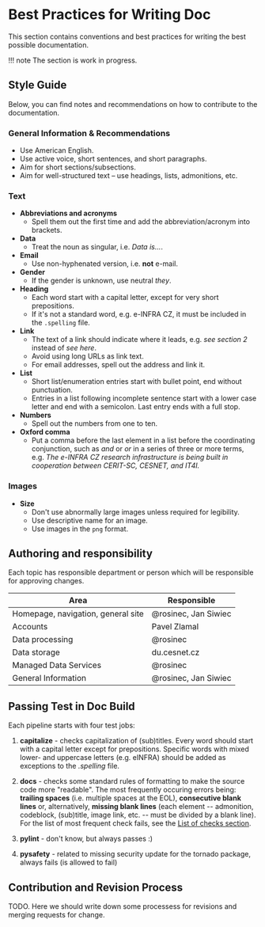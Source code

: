 # Best Practices for Writing Doc

This section contains conventions and best practices for writing the best possible documentation.

!!! note
    The section is work in progress.

## Style Guide

Below, you can find notes and recommendations on how to contribute to the documentation.

### General Information & Recommendations

* Use American English.
* Use active voice, short sentences, and short paragraphs.
* Aim for short sections/subsections.
* Aim for well-structured text –⁠ use headings, lists, admonitions, etc.

### Text
 
* **Abbreviations and acronyms**
    * Spell them out the first time and add the abbreviation/acronym into brackets.
* **Data**
    * Treat the noun as singular, i.e. *Data is...*.
* **Email**
    * Use non-hyphenated version, i.e. **not** e-mail.
* **Gender**
    * If the gender is unknown, use neutral *they*.
* **Heading**
    * Each word start with a capital letter, except for very short prepositions.
    * If it's not a standard word, e.g. e-INFRA CZ, it must be included in the `.spelling` file.
* **Link**
    * The text of a link should indicate where it leads, e.g. *see section 2* instead of *see here*.
    * Avoid using long URLs as link text.
    * For email addresses, spell out the address and link it.
* **List**
    * Short list/enumeration entries start with bullet point, end without punctuation.
    * Entries in a list following incomplete sentence start with a lower case letter and end with a semicolon. Last entry ends with a full stop.
* **Numbers**
    * Spell out the numbers from one to ten.
* **Oxford comma**
    * Put a comma before the last element in a list before the coordinating conjunction,
  such as *and* or *or* in a series of three or more terms,
  e.g. *The e-INFRA CZ research infrastructure is being built in cooperation between CERIT-SC, CESNET, and IT4I.*
  
### Images

* **Size**
  * Don't use abnormally large images unless required for legibility.
  * Use descriptive name for an image.
  * Use images in the `png` format.

## Authoring and responsibility

Each topic has responsible department or person which will be responsible for approving changes.

| Area      | Responsible                          |
| ----------- | ------------------------------------ |
| Homepage, navigation, general site       | @rosinec, Jan Siwiec |
| Accounts      | Pavel Zlamal |
| Data processing    | @rosinec |
| Data storage    | du.cesnet.cz |
| Managed Data Services | @rosinec |
| General Information    | @rosinec, Jan Siwiec |

## Passing Test in Doc Build

Each pipeline starts with four test jobs:

1. **capitalize** - checks capitalization of (sub)titles. Every word should start with a capital letter except for prepositions. Specific words with mixed lower- and uppercase letters (e.g. eINFRA) should be added as exceptions to the *.spelling* file.

1. **docs** - checks some standard rules of formatting to make the source code more "readable".
The most frequently occuring errors being: **trailing spaces** (i.e. multiple spaces at the EOL), **consecutive blank lines** or,
alternatively, **missing blank lines** (each element -- admonition, codeblock, (sub)title, image link, etc. -- must be divided by a blank line).
For the list of most frequent check fails, see the [List of checks section][1].

1. **pylint** - don't know, but always passes :)

1. **pysafety** - related to missing security update for the tornado package, always fails (is allowed to fail)

## Contribution and Revision Process

TODO. Here we should write down some processess for revisions and merging requests for change.

[1]: test-rules.md
